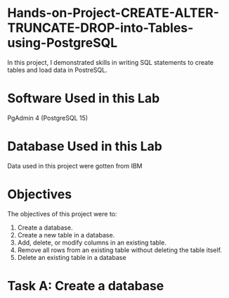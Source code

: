 # Hands-on-Project-CREATE-ALTER-TRUNCATE-DROP-into-Tables-using-PostgreSQL

In this project, I demonstrated skills in writing SQL statements to create tables and load data in PostreSQL.

# Software Used in this Lab

PgAdmin 4 (PostgreSQL 15)

# Database Used in this Lab

Data used in this project were gotten from IBM

# Objectives

The objectives of this project were to: 

1. Create a database.
2. Create a new table in a database.
3. Add, delete, or modify columns in an existing table.
4. Remove all rows from an existing table without deleting the table itself.
5. Delete an existing table in a database

# Task A: Create a database
